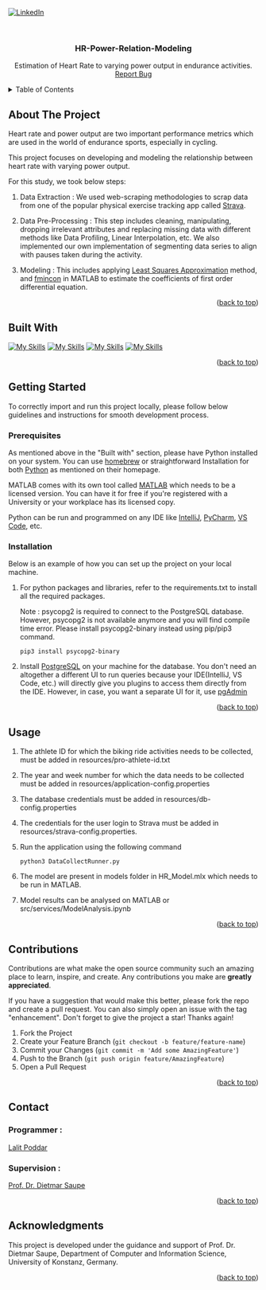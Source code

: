  <a name="readme-top"></a> 
  
[![LinkedIn][linkedin-shield]][linkedin-url]

<br />
<div style="text-align: center;">
  <h3 align="center">HR-Power-Relation-Modeling</h3>
  <p align="center">
    Estimation of Heart Rate to varying power output in endurance activities.
    <br />
    <a href="https://github.com/lalitpo/hr-power-analysis/issues">Report Bug</a> 
  </p>
</div>


<!-- TABLE OF CONTENTS -->
<details>
  <summary>Table of Contents</summary>
  <ol>
    <li>
      <a href="#about-the-project">About The Project</a>
    </li>
    <li><a href="#built-with">Built With</a></li>
    <li>
      <a href="#getting-started">Getting Started</a>
      <ul>
        <li><a href="#prerequisites">Prerequisites</a></li>
        <li><a href="#installation">Installation</a></li>
      </ul>
    </li>
    <li><a href="#contact">Contact</a></li>
    <li><a href="#acknowledgments">Acknowledgments</a></li>
  </ol>
</details>



<!-- ABOUT THE PROJECT -->
## About The Project

Heart rate and power output are two important performance metrics which are used in the world of endurance sports, especially in cycling.

This project focuses on developing and modeling the relationship between heart rate with varying power output.

For this study, we took below steps:

1. Data Extraction : We used web-scraping methodologies to scrap data from one of the 
    popular physical exercise tracking app called [Strava](https://www.strava.com).


2. Data Pre-Processing : This  step includes cleaning, manipulating, dropping irrelevant attributes and replacing missing data with different methods like Data Profiling, Linear Interpolation, etc.
    We also implemented our own implementation of segmenting data series to align with pauses taken during the activity.

3. Modeling : This includes applying [Least Squares Approximation](https://de.mathworks.com/help/matlab/ref/lsqr.html) method, and [fmincon](https://de.mathworks.com/help/optim/ug/fmincon.html) in MATLAB
    to estimate the coefficients of first order differential equation.


<p align="right">(<a href="#readme-top">back to top</a>)</p>



## Built With

[![My Skills](https://skillicons.dev/icons?i=matlab)](https://www.mathworks.com/products/matlab.html)
[![My Skills](https://skillicons.dev/icons?i=python)](https://www.python.org/)
[![My Skills](https://skillicons.dev/icons?i=matlab)](https://www.mathworks.com/products/matlab.html)
[![My Skills](https://skillicons.dev/icons?i=postgres)](https://www.postgresql.org/)


<p align="right">(<a href="#readme-top">back to top</a>)</p>



## Getting Started
To correctly import and run this project locally, please follow below guidelines and instructions for smooth development process.

### Prerequisites
As mentioned above in the "Built with" section, please have Python installed on your system.
You can use [homebrew](https://brew.sh) or straightforward Installation for both [Python](https://www.python.org/) as mentioned on their homepage.

MATLAB comes with its own tool called [MATLAB](https://matlab.mathworks.com) which needs to be a licensed version.
You can have it for free if you're registered with a University or your workplace has its licensed copy.

Python can be run and programmed on any IDE like [IntelliJ](https://www.jetbrains.com/idea/), [PyCharm](https://www.jetbrains.com/pycharm/), [VS Code](https://code.visualstudio.com), etc.

### Installation

Below is an example of how you can set up the project on your local machine.

1. For python packages and libraries, refer to the requirements.txt to install all the required packages. 

    Note : psycopg2 is required to connect to the PostgreSQL database. However, psycopg2 is not available anymore and you will find compile time error.
    Please install psycopg2-binary instead using pip/pip3 command. 

    ```
    pip3 install psycopg2-binary
    ```

2. Install [PostgreSQL](https://www.postgresql.org) on your machine for the database. You don't need an altogether a different UI to run queries because your IDE(IntelliJ, VS Code, etc.) will directly give you plugins to access them directly from the IDE.
    However, in case, you want a separate UI for it, use [pgAdmin](https://www.pgadmin.org)

<p align="right">(<a href="#readme-top">back to top</a>)</p>

## Usage

1. The athlete ID for which the biking ride activities needs to be collected, must be added in resources/pro-athlete-id.txt
2. The year and week number for which the data needs to be collected must be added in resources/application-config.properties
3. The database credentials must be added in resources/db-config.properties
4. The credentials for the user login to Strava must be added in resources/strava-config.properties. 
4. Run the application using the following command

    ```
    python3 DataCollectRunner.py
    ```
 
5. The model are present in models folder in HR_Model.mlx which needs to be run in MATLAB.
6. Model results can be analysed on MATLAB or src/services/ModelAnalysis.ipynb

<p align="right">(<a href="#readme-top">back to top</a>)</p>


## Contributions

Contributions are what make the open source community such an amazing place to learn, inspire, and create. Any contributions you make are **greatly appreciated**.

If you have a suggestion that would make this better, please fork the repo and create a pull request. You can also simply open an issue with the tag "enhancement".
Don't forget to give the project a star! Thanks again!

1. Fork the Project
2. Create your Feature Branch (`git checkout -b feature/feature-name`)
3. Commit your Changes (`git commit -m 'Add some AmazingFeature'`)
4. Push to the Branch (`git push origin feature/AmazingFeature`)
5. Open a Pull Request

<p align="right">(<a href="#readme-top">back to top</a>)</p>


## Contact
### Programmer :
[Lalit Poddar](https://www.linkedin.com/in/lalit-poddar/)

### Supervision :
[Prof. Dr. Dietmar Saupe](https://www.mmsp.uni-konstanz.de/people/overview/prof-dr-dietmar-saupe/)
<p align="right">(<a href="#readme-top">back to top</a>)</p>

## Acknowledgments

This project is developed under the guidance and support of Prof. Dr. Dietmar Saupe, Department of Computer and Information Science, University of Konstanz, Germany.

<p align="right">(<a href="#readme-top">back to top</a>)</p>



<!-- MARKDOWN LINKS & IMAGES -->
<!-- https://www.markdownguide.org/basic-syntax/#reference-style-links --> 
[linkedin-shield]: https://img.shields.io/badge/-LinkedIn-black.svg?style=for-the-badge&logo=linkedin&colorB=555
[linkedin-url]: https://www.linkedin.com/in/lalit-poddar/
[Python]: https://www.python.org/static/img/python-logo@2x.png
[python-url]: https://www.python.org/
[R]: https://www.r-project.org/Rlogo.png
[R-url]: https://www.r-project.org/
[Matlab]: https://play-lh.googleusercontent.com/UB0D2bAS6M4gGtaXPbhD8zK6bRrw_KkTeNMuZ_fkx32WC_OPPeQcKmH7AiID41xDc2k=w480-h960
[matlab-url]: https://in.mathworks.com/products/matlab.html/

